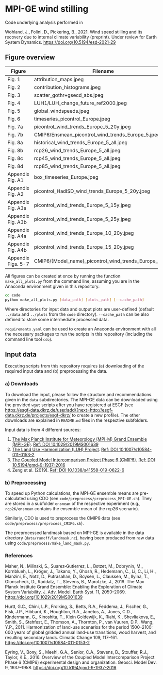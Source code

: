 # MPI-GE wind stilling

Code underlying analysis performed in

Wohland, J., Folini, D., Pickering, B., 2021. Wind speed stilling and its recovery due to internal climate variability (preprint). Under review for Earth System Dynamics. https://doi.org/10.5194/esd-2021-29

## Figure overview

| Figure | Filename | Creating python script |
|---|---|---|
Fig. 1 | attribution_maps.jpeg | attribution.py:plot_attribution_maps
Fig. 2 | contribution_histograms.jpeg | attribution.py:plot_onshore_contribution_histograms
Fig. 3 | scatter_gothr+gsecd_abs.jpeg | attribution.py:plot_luh_vs_wind_speed_scatter
Fig. 4 | LUH1/LUH_change_future_ref2000.jpeg | LUH_plots.py:plot_future_LUH_change
Fig. 5 | global_windspeeds.jpeg | trend_maps.py:plot_global_windspeeds
Fig. 6 | timeseries_picontrol_Europe.jpeg | trends.py:plot_full_timeseries_with_trend_marks
Fig. 7a | picontrol_wind_trends_Europe_5_20y.jpeg | trends.py:plot_trend_histograms
Fig. 7b | CMIP6/Ensmean_picontrol_wind_trends_Europe_5.jpeg | trends.py:plot_pi_control_cmip6_trend_histograms
Fig. 8a | historical_wind_trends_Europe_5_all.jpeg | trends.py:plot_experiment_trend_histograms
Fig. 8b | rcp26_wind_trends_Europe_5_all.jpeg | trends.py:plot_experiment_trend_histograms
Fig. 8c | rcp45_wind_trends_Europe_5_all.jpeg | trends.py:plot_experiment_trend_histograms
Fig. 8d | rcp85_wind_trends_Europe_5_all.jpeg | trends.py:plot_experiment_trend_histograms
Appendix Fig. A1| box_timeseries_Europe.jpeg | ensmean_timeseries.py:plot_ensemble_members_timeseries
Appendix Fig. A2| picontrol_HadISD_wind_trends_Europe_5_20y.jpeg | trends.py:plot_trend_histograms
Appendix Fig. A3a | picontrol_wind_trends_Europe_5_15y.jpeg | trends.py:plot_trend_histograms
Appendix Fig. A3b | picontrol_wind_trends_Europe_5_25y.jpeg | trends.py:plot_trend_histograms
Appendix Fig. A4a | picontrol_wind_trends_Europe_10_20y.jpeg | trends.py:plot_trend_histograms
Appendix Fig. A4b | picontrol_wind_trends_Europe_15_20y.jpeg | trends.py:plot_trend_histograms
Appendix Figs. 5-7 | CMIP6/{Model_name}_picontrol_wind_trends_Europe_5.jpeg | trends.py:plot_pi_control_cmip6_trend_histograms


All figures can be created at once by running the function `make_all_plots.py` from the command line, assuming you are in the Anaconda environment given in this repository:

```bash
cd code
python make_all_plots.py [data_path] [plots_path] [--cache_path]
```

Where directories for input data and output plots are user-defined (default `../data` and `../plots` from the `code` directory).
`--cache_path` can be also defined to store some intermediate processed data.

`requirements.yaml` can be used to create an Anaconda environment with all the necessary packages to run the scripts in this repository (including the command line tool `cdo`).
## Input data
Executing scripts from this repository requires (a) downloading of the required input data and (b) preprocessing the data.

### a) Downloads
To download the input, please follow the structure and recommendations given in the `data` subdirectories.
The MPI-GE data can be downloaded using the provided `wget` scripts after you have registered at ESGF (see https://esgf-data.dkrz.de/user/add/?next=http://esgf-data.dkrz.de/projects/esgf-dkrz/ to create a new profile).
The other downloads are explained in `README.md` files in the respective subfolders.

Input data is from 4 different sources:
1. [The Max Planck Institute for Meteorology (MPI-M) Grand Ensemble (MPI-GE)](https://esgf-data.dkrz.de/search/mpi-ge/). [Ref: DOI 10.1029/2019MS001639](https://doi.org/10.1029/2019MS001639)
2. [The Land Use Harmonization (LUH) Project](https://luh.umd.edu/data.shtml#LUH1_Data). [Ref: DOI 10.1007/s10584-011-0153-2](https://doi.org/10.1007/s10584-011-0153-2)
3. [The Coupled Model Intercomparison Project Phase 6 (CMIP6)](https://www.wcrp-climate.org/wgcm-cmip/wgcm-cmip6). [Ref: DOI 10.5194/gmd-9-1937-2016](https://doi.org/10.5194/gmd-9-1937-2016)
4. Zeng et al. (2019). [Ref: DOI 10.1038/s41558-019-0622-6](https://doi.org/10.1038/s41558-019-0622-6)

### b) Preprocessing
To speed up Python calculations, the MPI-GE ensemble means are pre-calculated using CDO (see `code/preprocess/preprocess_MPI-GE.sh`).
They are stored in a subfolder `ensmean` of the respective experiment (e.g., `rcp26/ensmean` contains the ensemble mean of the rcp26 scenario).

Similarly, CDO is used to preprocess the CMIP6 data (see `code/preprocess/preprocess_CMIP6.sh`).

The preprocessed landmask based on MPI-GE is available in the data directory (`data/runoff/landmask.nc`), having been produced from raw data using `code/preprocess/make_land_mask.py`.

### References
Maher, N., Milinski, S., Suarez‐Gutierrez, L., Botzet, M., Dobrynin, M., Kornblueh, L., Kröger, J., Takano, Y., Ghosh, R., Hedemann, C., Li, C., Li, H., Manzini, E., Notz, D., Putrasahan, D., Boysen, L., Claussen, M., Ilyina, T., Olonscheck, D., Raddatz, T., Stevens, B., Marotzke, J., 2019. The Max Planck Institute Grand Ensemble: Enabling the Exploration of Climate System Variability. J. Adv. Model. Earth Syst. 11, 2050–2069. https://doi.org/10.1029/2019MS001639

Hurtt, G.C., Chini, L.P., Frolking, S., Betts, R.A., Feddema, J., Fischer, G., Fisk, J.P., Hibbard, K., Houghton, R.A., Janetos, A., Jones, C.D., Kindermann, G., Kinoshita, T., Klein Goldewijk, K., Riahi, K., Shevliakova, E., Smith, S., Stehfest, E., Thomson, A., Thornton, P., van Vuuren, D.P., Wang, Y.P., 2011. Harmonization of land-use scenarios for the period 1500–2100: 600 years of global gridded annual land-use transitions, wood harvest, and resulting secondary lands. Climatic Change 109, 117–161. https://doi.org/10.1007/s10584-011-0153-2

Eyring, V., Bony, S., Meehl, G.A., Senior, C.A., Stevens, B., Stouffer, R.J., Taylor, K.E., 2016. Overview of the Coupled Model Intercomparison Project Phase 6 (CMIP6) experimental design and organization. Geosci. Model Dev. 9, 1937–1958. https://doi.org/10.5194/gmd-9-1937-2016

